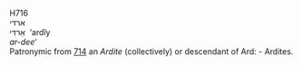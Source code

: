 H716  
ארדּי  
אַרדִּי ‎ ‘ardı̂y  
*ar-dee‘*  
Patronymic from [714](h0714) an *Ardite* (collectively) or descendant of
Ard: - Ardites.  
